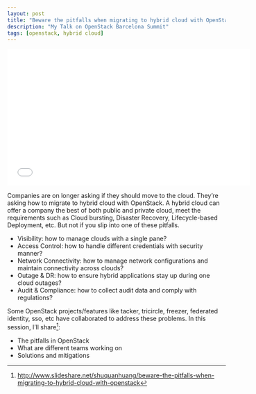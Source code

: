 ```yaml
---
layout: post
title: "Beware the pitfalls when migrating to hybrid cloud with OpenStack"
description: "My Talk on OpenStack Barcelona Summit"
tags: [openstack, hybrid cloud]
---
```


<iframe width="560" height="315" src="//www.youtube.com/embed/rMb5jhnCgoo" frameborder="0"> </iframe>

Companies are on longer asking if they should move to the cloud. They’re asking how to migrate to hybrid cloud with OpenStack. A hybrid cloud can offer a company the best of both public and private cloud, meet the requirements such as Cloud bursting, Disaster Recovery, Lifecycle-based Deployment, etc. But not if you slip into one of these pitfalls.

* Visibility: how to manage clouds with a single pane?
* Access Control: how to handle different credentials with security manner?
* Network Connectivity: how to manage network configurations and maintain connectivity across clouds?
* Outage & DR: how to ensure hybrid applications stay up during one cloud outages?
* Audit & Compliance: how to collect audit data and comply with regulations?

Some OpenStack projects/features like tacker, tricircle, freezer, federated identity, sso, etc have collaborated to address these problems. In this session, I’ll share[^1]:

* The pitfalls in OpenStack
* What are different teams working on
* Solutions and mitigations

[^1]:<http://www.slideshare.net/shuquanhuang/beware-the-pitfalls-when-migrating-to-hybrid-cloud-with-openstack>
